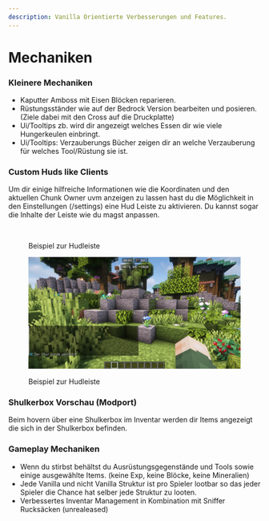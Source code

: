 ```yaml
---
description: Vanilla Orientierte Verbesserungen und Features.
---
```


# Mechaniken

### Kleinere Mechaniken

* Kaputter Amboss mit Eisen Blöcken reparieren.
* Rüstungsständer wie auf der Bedrock Version bearbeiten und posieren. (Ziele dabei mit den Cross auf die Druckplatte)
* Ui/Tooltips zb. wird dir angezeigt welches Essen dir wie viele Hungerkeulen einbringt.
* Ui/Tooltips: Verzauberungs Bücher zeigen dir an welche Verzauberung für welches Tool/Rüstung sie ist.

### Custom Huds like Clients

Um dir einige hilfreiche Informationen wie die Koordinaten und den aktuellen Chunk Owner uvm anzeigen zu lassen hast du die Möglichkeit in den Einstellungen (/settings) eine Hud Leiste zu aktivieren. Du kannst sogar die Inhalte der Leiste wie du magst anpassen.

<div>

<figure><img src="../.gitbook/assets/2023-07-31_20.43.06.png" alt=""><figcaption><p>Beispiel zur Hudleiste</p></figcaption></figure>

 

<figure><img src="../.gitbook/assets/2023-07-31_20.43.32.png" alt=""><figcaption><p>Beispiel zur Hudleiste</p></figcaption></figure>

</div>

### Shulkerbox Vorschau (Modport)

Beim hovern über eine Shulkerbox im Inventar werden dir Items angezeigt die sich in der Shulkerbox befinden.

### Gameplay Mechaniken

* Wenn du stirbst behältst du Ausrüstungsgegenstände und Tools sowie einige ausgewählte Items. (keine Exp, keine Blöcke, keine Mineralien)
* Jede Vanilla und nicht Vanilla Struktur ist pro Spieler lootbar so das jeder Spieler die Chance hat selber jede Struktur zu looten.
* Verbessertes Inventar Management in Kombination mit Sniffer Rucksäcken (unrealeased)
